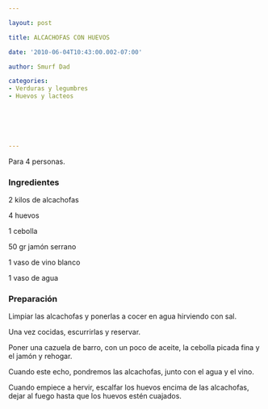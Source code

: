 ```yaml
---

layout: post

title: ALCACHOFAS CON HUEVOS

date: '2010-06-04T10:43:00.002-07:00'

author: Smurf Dad

categories:
- Verduras y legumbres
- Huevos y lacteos






---
```


Para 4 personas.

<h3>Ingredientes</h3>

2 kilos de alcachofas

4 huevos

1 cebolla

50 gr jamón serrano

1 vaso de vino blanco

1 vaso de agua

<h3>Preparación</h3>

Limpiar las alcachofas y ponerlas a cocer en agua hirviendo con sal.

Una vez cocidas, escurrirlas y reservar.

Poner una cazuela de barro, con un poco de aceite, la cebolla picada fina y el jamón y rehogar.

Cuando este echo, pondremos las alcachofas, junto con el agua y el vino.

Cuando empiece a hervir, escalfar los huevos encima de las alcachofas, dejar al fuego hasta que los huevos estén cuajados.